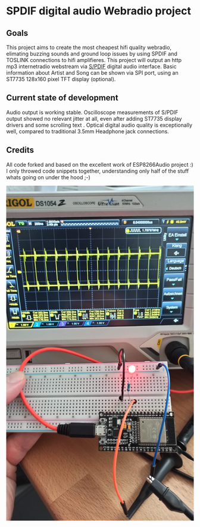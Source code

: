 # SPDIF digital audio Webradio project
## Goals
This project aims to create the most cheapest hifi quality webradio, elimating buzzing sounds and ground loop issues by using SPDIF and TOSLINK connections to hifi amplifieres. 
This project will output an http mp3 internetradio webstream via [S/PDIF](https://de.wikipedia.org/wiki/Sony/Philips_Digital_Interface) digital audio interface.
Basic information about Artist and Song can be shown via SPI port, using an ST7735 128x160 pixel TFT display (optional).

## Current state of development
Audio output is working stable. Oscilloscope measurements of S/PDIF output showed no relevant jitter at all, even after adding ST7735 display drivers and some scrolling text  . Optical digital audio quality is exceptionally well, compared to traditional 3.5mm Headphone jack connections.

## Credits
All code forked and based on the excellent work of ESP8266Audio project :) I only throwed code snippets together, understanding only half of the stuff whats going on under the hood ;-)

![WebRadio](https://github.com/Daniel-1276/ESP8266Audio/blob/master/SPDIF_WebRadio.jpg?raw=true)
